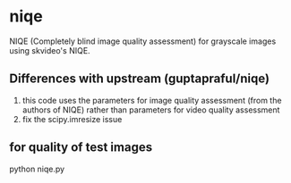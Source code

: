# niqe
NIQE (Completely blind image quality assessment) for grayscale images using skvideo's NIQE.

## Differences with upstream (guptapraful/niqe)

1. this code uses the parameters for image quality assessment (from the authors of NIQE) rather than parameters
for video quality assessment
2. fix the scipy.imresize issue

## for quality of test images
python niqe.py 
